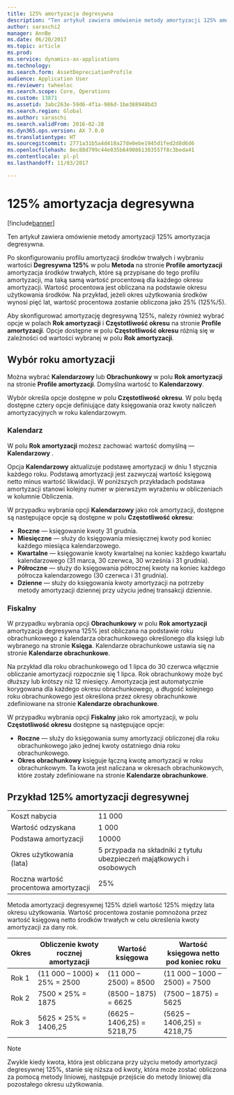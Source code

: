 ```yaml
---
title: 125% amortyzacja degresywna
description: "Ten artykuł zawiera omówienie metody amortyzacji 125% amortyzacja degresywna."
author: saraschi2
manager: AnnBe
ms.date: 06/20/2017
ms.topic: article
ms.prod: 
ms.service: dynamics-ax-applications
ms.technology: 
ms.search.form: AssetDepreciationProfile
audience: Application User
ms.reviewer: twheeloc
ms.search.scope: Core, Operations
ms.custom: 13871
ms.assetid: 3abc263e-59d6-4f1a-986d-1be388948bd3
ms.search.region: Global
ms.author: saraschi
ms.search.validFrom: 2016-02-28
ms.dyn365.ops.version: AX 7.0.0
ms.translationtype: HT
ms.sourcegitcommit: 2771a31b5a4d418a27de0ebe1945d1fed2d8d6d6
ms.openlocfilehash: 8ec88d799c44e035b6490861383557f8c3beda41
ms.contentlocale: pl-pl
ms.lasthandoff: 11/03/2017

---
```


# <a name="125-percent-reducing-balance-depreciation"></a>125% amortyzacja degresywna

[!include[banner](../includes/banner.md)]


Ten artykuł zawiera omówienie metody amortyzacji 125% amortyzacja degresywna.

Po skonfigurowaniu profilu amortyzacji środków trwałych i wybraniu wartości **Degresywna 125%** w polu **Metoda** na stronie **Profile amortyzacji** amortyzacja środków trwałych, które są przypisane do tego profilu amortyzacji, ma taką samą wartość procentową dla każdego okresu amortyzacji. Wartość procentowa jest obliczana na podstawie okresu użytkowania środków. Na przykład, jeżeli okres użytkowania środków wynosi pięć lat, wartość procentowa zostanie obliczona jako 25% (125%/5).

Aby skonfigurować amortyzację degresywną 125%, należy również wybrać opcje w polach **Rok amortyzacji** i **Częstotliwość okresu** na stronie **Profile amortyzacji**. Opcje dostępne w polu **Częstotliwość okresu** różnią się w zależności od wartości wybranej w polu **Rok amortyzacji**.

## <a name="select-a-depreciation-year"></a>Wybór roku amortyzacji
Można wybrać **Kalendarzowy** lub **Obrachunkowy** w polu **Rok amortyzacji** na stronie **Profile amortyzacji**. Domyślna wartość to **Kalendarzowy**. 

Wybór określa opcje dostępne w polu **Częstotliwość okresu**. W polu będą dostępne cztery opcje definiujące daty księgowania oraz kwoty naliczeń amortyzacyjnych w roku kalendarzowym.

### <a name="calendar"></a>Kalendarz

W polu **Rok amortyzacji** możesz zachować wartość domyślną — **Kalendarzowy** . 

Opcja **Kalendarzowy** aktualizuje podstawę amortyzacji w dniu 1 stycznia każdego roku. Podstawą amortyzacji jest zazwyczaj wartość księgową netto minus wartość likwidacji. W poniższych przykładach podstawa amortyzacji stanowi kolejny numer w pierwszym wyrażeniu w obliczeniach w kolumnie Obliczenia. 

W przypadku wybrania opcji **Kalendarzowy** jako rok amortyzacji, dostępne są następujące opcje są dostępne w polu **Częstotliwość okresu**:

-   **Roczne** — księgowanie kwoty 31 grudnia.
-   **Miesięczne** — służy do księgowania miesięcznej kwoty pod koniec każdego miesiąca kalendarzowego.
-   **Kwartalne** — księgowanie kwoty kwartalnej na koniec każdego kwartału kalendarzowego (31 marca, 30 czerwca, 30 września i 31 grudnia).
-   **Półroczne** — służy do księgowania półrocznej kwoty na koniec każdego półrocza kalendarzowego (30 czerwca i 31 grudnia).
-   **Dzienne** — służy do księgowania kwoty amortyzacji na potrzeby metody amortyzacji dziennej przy użyciu jednej transakcji dziennie.

### <a name="fiscal"></a>Fiskalny

W przypadku wybrania opcji **Obrachunkowy** w polu **Rok amortyzacji** amortyzacja degresywna 125% jest obliczana na podstawie roku obrachunkowego z kalendarza obrachunkowego określonego dla księgi lub wybranego na stronie **Księga**. Kalendarze obrachunkowe ustawia się na stronie **Kalendarze obrachunkowe**. 

Na przykład dla roku obrachunkowego od 1 lipca do 30 czerwca włącznie obliczanie amortyzacji rozpocznie się 1 lipca. Rok obrachunkowy może być dłuższy lub krótszy niż 12 miesięcy. Amortyzacja jest automatycznie korygowana dla każdego okresu obrachunkowego, a długość kolejnego roku obrachunkowego jest określona przez okresy obrachunkowe zdefiniowane na stronie **Kalendarze obrachunkowe**. 

W przypadku wybrania opcji **Fiskalny** jako rok amortyzacji, w polu **Częstotliwość okresu** dostępne są następujące opcje:

-   **Roczne** — służy do księgowania sumy amortyzacji obliczonej dla roku obrachunkowego jako jednej kwoty ostatniego dnia roku obrachunkowego.
-   **Okres obrachunkowy** księguje łączną kwotę amortyzacji w roku obrachunkowym. Ta kwota jest naliczana w okresach obrachunkowych, które zostały zdefiniowane na stronie **Kalendarze obrachunkowe**.

## <a name="example-of-125-reducing-balance-depreciation"></a>Przykład 125% amortyzacji degresywnej
|                                |        |
|--------------------------------|--------|
| Koszt nabycia               | 11 000 |
| Wartość odzyskana                  | 1 000  |
| Podstawa amortyzacji              | 10000 |
| Okres użytkowania (lata)             | 5 przypada na składniki z tytułu ubezpieczeń majątkowych i osobowych      |
| Roczna wartość procentowa amortyzacji | 25%    |

Metoda amortyzacji degresywnej 125% dzieli wartość 125% między lata okresu użytkowania. Wartość procentowa zostanie pomnożona przez wartość księgową netto środków trwałych w celu określenia kwoty amortyzacji za dany rok.

| Okres | Obliczenie kwoty rocznej amortyzacji | Wartość księgowa                    | Wartość księgowa netto pod koniec roku |
|--------|-----------------------------------------------|-------------------------------|---------------------------------------|
| Rok 1 | (11 000 – 1000) × 25% = 2500                | (11 000 – 2500) = 8500      | (11 000 – 1000 – 2500) = 7500      |
| Rok 2 | 7500 × 25% = 1875                           | (8500 – 1875) = 6625       | (7500 – 1875) = 5625               |
| Rok 3 | 5625 × 25% = 1406,25                        | (6625 – 1406,25) = 5218,75 | (5625 – 1406,25) = 4218,75         |

> [!NOTE] 
> Zwykle kiedy kwota, która jest obliczana przy użyciu metody amortyzacji degresywnej 125%, stanie się niższa od kwoty, która może zostać obliczona za pomocą metody liniowej, następuje przejście do metody liniowej dla pozostałego okresu użytkowania.




